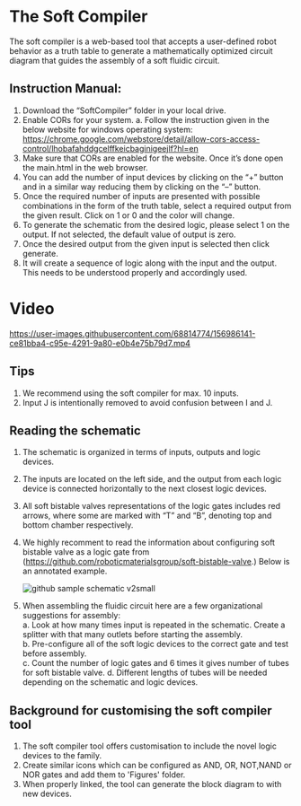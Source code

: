 # The Soft Compiler
The soft compiler is a web-based tool that accepts a user-defined robot behavior as a truth table to generate a mathematically optimized circuit diagram that guides the assembly of a soft fluidic circuit.

## Instruction Manual:

1.	Download the “SoftCompiler” folder in your local drive.
2.	Enable CORs for your system. 
a.	Follow the instruction given in the below website for windows operating system: https://chrome.google.com/webstore/detail/allow-cors-access-control/lhobafahddgcelffkeicbaginigeejlf?hl=en
3.	Make sure that CORs are enabled for the website. Once it’s done open the main.html in the web browser. 
4.	You can add the number of input devices by clicking on the “+” button and in a similar way reducing them by clicking on the “–” button.
5.	Once the required number of inputs are presented with possible combinations in the form of the truth table, select a required output from the given result. Click on 1 or 0 and the color will change. 
6.	To generate the schematic from the desired logic, please select 1 on the output. If not selected, the default value of output is zero. 
7.	Once the desired output from the given input is selected then click generate. 
8.	It will create a sequence of logic along with the input and the output. This needs to be understood properly and accordingly used.

# Video

https://user-images.githubusercontent.com/68814774/156986141-ce81bba4-c95e-4291-9a80-e0b4e75b79d7.mp4

## Tips

1. We recommend using the soft compiler for max. 10 inputs. 
2. Input J is intentionally removed to avoid confusion between I and J.

## Reading the schematic
1. The schematic is organized in terms of inputs, outputs and logic devices. 
2. The inputs are located on the left side, and the output from each logic device is connected horizontally to the next closest logic devices. 
3. All soft bistable valves representations of the logic gates includes red arrows, where some are marked with “T” and “B”, denoting top and bottom chamber respectively.
4. We highly recomment to read the information about configuring soft bistable valve as a logic gate from (https://github.com/roboticmaterialsgroup/soft-bistable-valve.) Below is an annotated example. 

	![github sample schematic v2small](https://user-images.githubusercontent.com/68814774/157142876-7cd6fb4a-3b73-46e0-a586-7b3366816c5b.png)

4. When assembling the fluidic circuit here are a few organizational suggestions for assembly:  
a.	Look at how many times input is repeated in the schematic. Create a splitter with that many outlets before starting the assembly.  
b.	Pre-configure all of the soft logic devices to the correct gate and test before assembly.  
c.	Count the number of logic gates and 6 times it gives number of tubes for soft bistable valve. 
d.	Different lengths of tubes will be needed depending on the schematic and logic devices. 

## Background for customising the soft compiler tool

1. The soft compiler tool offers customisation to include the novel logic devices to the family. 
2. Create similar icons which can be configured as AND, OR, NOT,NAND or NOR gates and add them to 'Figures' folder. 
3. When properly linked, the tool can generate the block diagram to with new devices.
